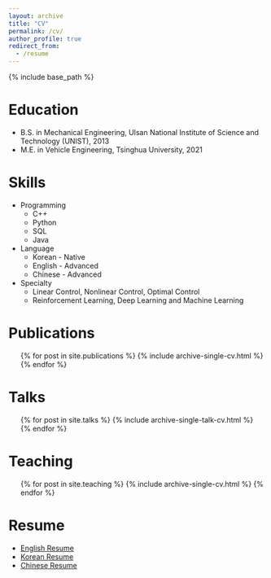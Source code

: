 ```yaml
---
layout: archive
title: "CV"
permalink: /cv/
author_profile: true
redirect_from:
  - /resume
---
```


{% include base_path %}

Education
======
* B.S. in Mechanical Engineering, Ulsan National Institute of Science and Technology (UNIST), 2013
* M.E. in Vehicle Engineering, Tsinghua University, 2021
  
Skills
======
* Programming
  * C++
  * Python
  * SQL
  * Java
* Language
  * Korean  - Native
  * English - Advanced
  * Chinese - Advanced
* Specialty
  * Linear Control, Nonlinear Control, Optimal Control
  * Reinforcement Learning, Deep Learning and Machine Learning

Publications
======
  <ul>{% for post in site.publications %}
    {% include archive-single-cv.html %}
  {% endfor %}</ul>
  
Talks
======
  <ul>{% for post in site.talks %}
    {% include archive-single-talk-cv.html %}
  {% endfor %}</ul>
  
Teaching
======
  <ul>{% for post in site.teaching %}
    {% include archive-single-cv.html %}
  {% endfor %}</ul>
  
Resume
======
* [English Resume](https://rlsotlr01.github.io/files/Resume_eng.pdf)
* [Korean Resume](https://rlsotlr01.github.io/files/Resume_kor.pdf)
* [Chinese Resume](https://rlsotlr01.github.io/files/Resume_chn.pdf)
